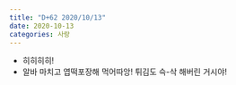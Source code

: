 ```yaml
---
title: "D+62 2020/10/13"
date: 2020-10-13
categories: 사랑
---
```

- 히히히히!
- 알바 마치고 엽떡포장해 먹어따앙! 튀김도 슥-삭 해버린 거시야!
